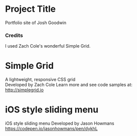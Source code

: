# Project Title

Portfolio site of Josh Goodwin


### Credits

I used Zach Cole's wonderful Simple Grid.

# Simple Grid
A lightweight, responsive CSS grid  
Developed by Zach Cole
Learn more and see code samples at: http://simplegrid.io

# iOS style sliding menu
iOS style sliding menu
Developed by Jason Howmans
https://codepen.io/jasonhowmans/pen/dykhL
